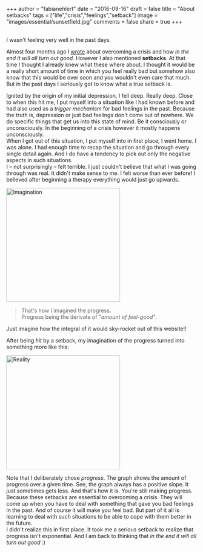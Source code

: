 +++
author = "fabianehlert"
date = "2016-09-16"
draft = false
title = "About setbacks"
tags = ["life","crisis","feelings","setback"]
image = "images/essential/sunsetfield.jpg"
comments = false
share = true
+++

<br>I wasn't feeling very well in the past days.

Almost four months ago I [wrote](https://www.fabianehlert.com/post/overcomingacrisis/) about overcoming a crisis and how _in the end it will all turn out good_. However I also mentioned **setbacks**. At that time I thought I already knew what these where about. I thought it would be a really short amount of time in which you feel really bad but somehow also know that this would be over soon and you wouldn't even care that much. But in the past days I seriously got to know what a true setback is.

Ignited by the origin of my initial depression, I fell deep. Really deep. Close to when this hit me, I put myself into a situation like I had known before and had also used as a _trigger mechanism_ for bad feelings in the past. Because the truth is, depression or just bad feelings don't come out of nowhere. We do specific things that get us into this state of mind. Be it consciously or unconsciously. In the beginning of a crisis however it mostly happens unconsciously.
<br>When I got out of this situation, I put myself into in first place, I went home. I was alone. I had enough time to recap the situation and go through every single detail again. And I do have a tendency to pick out only the negative aspects in such situations.
<br>I – not surprisingly – felt terrible. I just couldn't believe that what I was going through was real. It didn't make sense to me. I felt worse than ever before! I believed after beginning a therapy everything would just go upwards.

<img src="../setbacks/imagination.jpg" alt="Imagination" style="height: 300px;"/>

>That's how I imagined the progress.
<br>Progress being the derivate of _"amount of feel-good"_.

Just imagine how the integral of it would sky-rocket out of this website!!

After being _hit_ by a setback, my imagination of the progress turned into something more like this:

<img src="../setbacks/reality.jpg" alt="Reality" style="height: 300px;"/>

Note that I deliberately chose _progress_. The graph shows the amount of progress over a given time. See, the graph always has a positive slope. It just sometimes gets less. And that's how it is. You're still making progress. Because these setbacks are essential to overcoming a crisis. They will come up when you have to deal with something that gave you bad feelings in the past. And of course it will make you feel bad. But part of it all is learning to deal with such situations to be able to cope with them better in the future.
<br>I didn't realize this in first place. It took me a serious setback to realize that progress isn't exponential. And I am back to thinking that _in the end it will all turn out good_ :)
